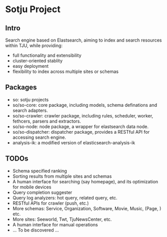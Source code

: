 Sotju Project
===

## Intro

Search engine based on Elastsearch, aiming to index and search resources within TJU, while providing:

* full functionality and extensibility
* cluster-oriented stablity
* easy deployment
* flexibility to index across multiple sites or schemas

## Packages

* so: sotju projects
* so/so-core: core package, including models, schema definations and search adapters.
* so/so-crawler: crawler package, including rules, scheduler, worker, fethcers, parsers and extractors.
* so/so-node: node package, a wrapper for elastsearch data node.
* so/so-dispatcher: dispatcher package, provides a RESTful API for accessing search engine.
* analysis-ik: a modified version of elasticsearch-analysis-ik

## TODOs

* Schema specified ranking
* Sorting results from multiple sites and schemas
* A human interface for searching (say homepage), and its optimization for mobile devices
* Query completion suggester
* Query log analyzers: hot query, related query, etc.
* RESTful APIs for crawler (push, etc.)
* More schemas: Service, Organization, Software, Movie, Music, (Page, ) etc.
* More sites: Seeworld, Twt, TjuNewsCenter, etc.
* A human interface for manual operations
* ... To be discovered ...
